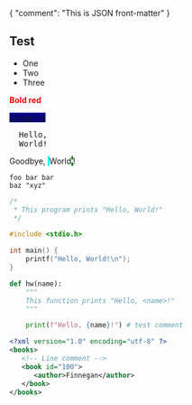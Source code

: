 {
   "comment": "This is JSON front-matter"
}

## Test

* One
* Two
* Three

<span style="color: #f00; font-weight: bold">Bold red</span>

<span style="text-decoration: underline; background-color: darkblue">Underline</span>

<pre>
  Hello,
  <span class="name">World</span>!
</pre>

Goodbye, <span style="border-left: solid cyan; border-right: dashed green">World</span>!

```foolang
foo bar bar
baz "xyz"
```

```c
/*
 * This program prints "Hello, World!"
 */

#include <stdio.h>

int main() {
    printf("Hello, World!\n");
}
```

```python
def hw(name):
    """
    This function prints "Hello, <name>!"
    """

    print(f"Hello, {name}!") # test comment
```

```xml
<?xml version="1.0" encoding="utf-8" ?>
<books>
   <!-- Line comment -->
   <book id="100">
      <author>Finnegan</author>
   </book>
</books>
```

